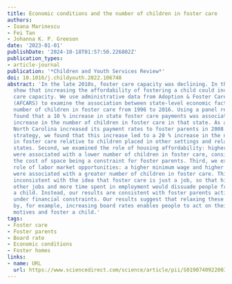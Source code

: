 ```yaml
---
title: Economic conditions and the number of children in foster care
authors:
- Ioana Marinescu
- Fei Tan
- Johanna K. P. Greeson
date: '2023-01-01'
publishDate: '2024-10-18T01:57:50.226802Z'
publication_types:
- article-journal
publication: '*Children and Youth Services Review*'
doi: 10.1016/j.childyouth.2022.106748
abstract: 'In the late 2010s, foster care capacity was declining. In this study, we
  show that increasing the affordability of fostering a child could increase foster
  care capacity. We use administrative data from Adoption & Foster Care Statistics
  (AFCARS) to examine the association between state-level economic factors and the
  number of children in foster care from 1996 to 2016. Using a panel regression, we
  found that a 10 % increase in state foster care payments was associated with a 0.9 %
  increase in the number of children in foster care in that state. As an example,
  North Carolina increased its payment rates to foster parents in 2008. Using a triple-difference
  strategy, we found that this increase led to a 20 % increase in the number of children
  in foster care relative to children placed in other settings and relative to other
  states. Second, we examined the role of housing affordability: higher housing prices
  were associated with a lower number of children in foster care, consistent with
  the cost of space being a constraint for foster parents. Third, we examined the
  role of labor market opportunities: a higher minimum wage and higher female employment
  were associated with a greater number of children in foster care. This result is
  inconsistent with the idea that foster care is just a job, so that higher pay in
  other jobs and more time spent in employment would dissuade people from fostering
  a child. Instead, our results are consistent with foster parents acting out of altruism
  under financial constraints. Our results suggest that relaxing these financial constraints
  by, for example, increasing board rates enables people to act on their altruistic
  motives and foster a child.'
tags:
- Foster care
- Foster parents
- Board rate
- Economic conditions
- Foster homes
links:
- name: URL
  url: https://www.sciencedirect.com/science/article/pii/S019074092200384X
---
```

